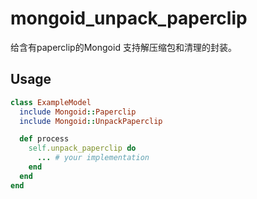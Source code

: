 mongoid_unpack_paperclip
========================
给含有paperclip的Mongoid 支持解压缩包和清理的封装。


Usage
------------------------

```ruby
class ExampleModel
  include Mongoid::Paperclip
  include Mongoid::UnpackPaperclip

  def process
    self.unpack_paperclip do
      ... # your implementation
    end
  end
end
```
